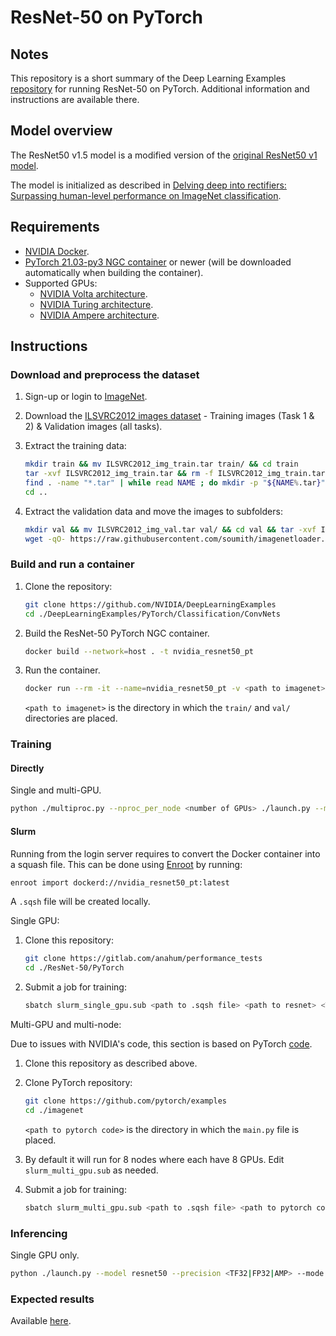 # ResNet-50 on PyTorch

## Notes

This repository is a short summary of the Deep Learning Examples [repository](https://github.com/NVIDIA/DeepLearningExamples/tree/master/PyTorch/Classification/ConvNets/resnet50v1.5) for running ResNet-50 on PyTorch. Additional information and instructions are available there.

## Model overview

The ResNet50 v1.5 model is a modified version of the [original ResNet50 v1 model](https://arxiv.org/abs/1512.03385).

The model is initialized as described in [Delving deep into rectifiers: Surpassing human-level performance on ImageNet classification](https://arxiv.org/pdf/1502.01852.pdf).

## Requirements

* [NVIDIA Docker](https://github.com/NVIDIA/nvidia-docker).
* [PyTorch 21.03-py3 NGC container](https://ngc.nvidia.com/registry/nvidia-pytorch) or newer (will be downloaded automatically when building the container).
* Supported GPUs:
  * [NVIDIA Volta architecture](https://www.nvidia.com/en-us/data-center/volta-gpu-architecture/).
  * [NVIDIA Turing architecture](https://www.nvidia.com/en-us/geforce/turing/).
  * [NVIDIA Ampere architecture](https://www.nvidia.com/en-us/data-center/nvidia-ampere-gpu-architecture/).

## Instructions

### Download and preprocess the dataset

1. Sign-up or login to [ImageNet](https://image-net.org/).
2. Download the [ILSVRC2012 images dataset](https://image-net.org/challenges/LSVRC/2012/2012-downloads.php) - Training images (Task 1 & 2) & Validation images (all tasks).
3. Extract the training data:

    ```bash
    mkdir train && mv ILSVRC2012_img_train.tar train/ && cd train
    tar -xvf ILSVRC2012_img_train.tar && rm -f ILSVRC2012_img_train.tar
    find . -name "*.tar" | while read NAME ; do mkdir -p "${NAME%.tar}"; tar -xvf "${NAME}" -C "${NAME%.tar}"; rm -f "${NAME}"; done
    cd ..
    ```

4. Extract the validation data and move the images to subfolders:

    ```bash
    mkdir val && mv ILSVRC2012_img_val.tar val/ && cd val && tar -xvf ILSVRC2012_img_val.tar
    wget -qO- https://raw.githubusercontent.com/soumith/imagenetloader.torch/master/valprep.sh | bash
    ```

### Build and run a container

1. Clone the repository:

    ```bash
    git clone https://github.com/NVIDIA/DeepLearningExamples
    cd ./DeepLearningExamples/PyTorch/Classification/ConvNets
    ```

2. Build the ResNet-50 PyTorch NGC container.

    ```bash
    docker build --network=host . -t nvidia_resnet50_pt
    ```

3. Run the container.

    ```bash
    docker run --rm -it --name=nvidia_resnet50_pt -v <path to imagenet>:/imagenet --ipc=host nvidia_resnet50_pt
    ```

    `<path to imagenet>`  is the directory in which the `train/` and `val/` directories are placed.

### Training

#### Directly

Single and multi-GPU.

```bash
python ./multiproc.py --nproc_per_node <number of GPUs> ./launch.py --model resnet50 --precision <TF32|FP32|AMP> --mode benchmark_training --platform <DGX1V|DGX2V|DGXA100> /imagenet --raport-file benchmark.json --epochs 1 --prof 100
```

#### Slurm

Running from the login server requires to convert the Docker container into a squash file. This can be done using [Enroot](https://github.com/NVIDIA/enroot) by running:

```bash
enroot import dockerd://nvidia_resnet50_pt:latest
```

A `.sqsh` file will be created locally.

Single GPU:

1. Clone this repository:

    ```bash
    git clone https://gitlab.com/anahum/performance_tests
    cd ./ResNet-50/PyTorch
    ```

2. Submit a job for training:

    ```bash
    sbatch slurm_single_gpu.sub <path to .sqsh file> <path to resnet> <TF32|FP32|AMP> <DGX1V|DGX2V|DGXA100>
    ```

Multi-GPU and multi-node:

Due to issues with NVIDIA's code, this section is based on PyTorch [code](https://github.com/pytorch/examples/tree/master/imagenet).

1. Clone this repository as described above.
2. Clone PyTorch repository:

    ```bash
    git clone https://github.com/pytorch/examples
    cd ./imagenet
    ```

    `<path to pytorch code>`  is the directory in which the `main.py` file is placed.

3. By default it will run for 8 nodes where each have 8 GPUs. Edit `slurm_multi_gpu.sub` as needed.

4. Submit a job for training:

    ```bash
    sbatch slurm_multi_gpu.sub <path to .sqsh file> <path to pytorch code> <path to resnet>
    ```

### Inferencing

Single GPU only.

```bash
python ./launch.py --model resnet50 --precision <TF32|FP32|AMP> --mode benchmark_inference --platform <DGX1V|DGX2V|DGXA100> /imagenet --raport-file benchmark.json --epochs 1 --prof 100
```

### Expected results

Available [here](https://github.com/NVIDIA/DeepLearningExamples/tree/master/PyTorch/Classification/ConvNets/resnet50v1.5#results).
